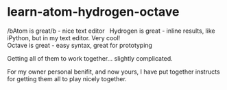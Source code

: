 # learn-atom-hydrogen-octave

/bAtom is great/b - nice text editor  
Hydrogen is great - inline results, like iPython, but in my text editor. Very cool!  
Octave is great - easy syntax, great for prototyping  

Getting all of them to work together... slightly complicated. 

For my owner personal benifit, and now yours, I have put together instructs for getting them all to play nicely together. 
